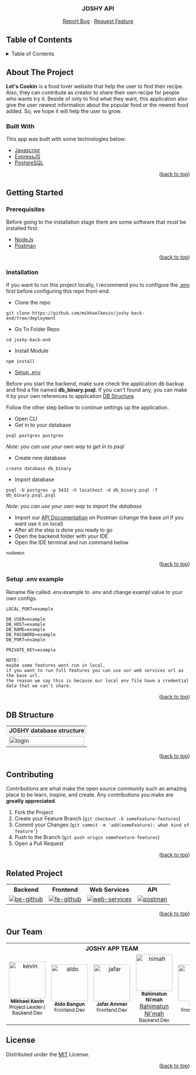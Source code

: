 <div id="top"></div>

<!-- PROJECT LOGO -->
<br />
<div align="center">
  <h3 align="center">JOSHY API</h3>

  <p align="center">
    <a href="https://github.com/mikhaelkevin/be-lets-cookin-app/issues">Report Bug</a>
    ·
    <a href="https://github.com/mikhaelkevin/be-lets-cookin-app/issues">Request Feature</a>
  </p>
</div>

<!-- TABLE OF CONTENTS -->

## Table of Contents

<details>
  <summary>Table of Contents</summary>
  <ol>
    <li>
      <a href="#about-the-project">About The Project</a>
      <ul>
        <li><a href="#built-with">Built With</a></li>
      </ul>
    </li>
    <li>
      <a href="#getting-started">Getting Started</a>
      <ul>
        <li><a href="#prerequisites">Prerequisites</a></li>
        <li><a href="#installation">Installation</a></li>
        <li><a href="#setup-env-example">Setup .env example</a></li>
      </ul>
    </li>
    <li><a href="#db-structure">DB Structure</a></li>
    <li><a href="#contributing">Contributing</a></li>
    <li><a href="#related-project">Related Project</a></li>
    <li><a href="#our-team">Contact</a></li>
    <li><a href="#license">License</a></li>
  </ol>
</details>

<!-- ABOUT THE PROJECT -->

## About The Project

**Let's Cookin** is a food lover website that help the user to find their recipe. Also, they can contribute as creator to share their own recipe for people who wants try it.
Beside of only to find what they want, this application also give the user newest information about the popular food or the newest food added. So, we hope it will help the user to grow.

### Built With

This app was built with some technologies below:

- [Javascript](https://www.javascript.com/)
- [ExpressJS](https://expressjs.com/)
- [PostgreSQL](https://www.postgresql.org/)

<p align="right">(<a href="#top">back to top</a>)</p>

<!-- GETTING STARTED -->

## Getting Started

### Prerequisites

Before going to the installation stage there are some software that must be installed first.

- [NodeJs](https://nodejs.org/en/download/)
- [Postman](https://www.postman.com/downloads/)

<p align="right">(<a href="#top">back to top</a>)</p>

### Installation

If you want to run this project locally, I recommend you to configure the <a href="#setup-env">.env</a> first before configuring this repo front-end.

- Clone the repo

```
git clone https://github.com/mikhaelkevin/joshy-back-end/tree/deployment
```

- Go To Folder Repo

```
cd joshy-back-end
```

- Install Module

```
npm install
```

- <a href="#setup-env">Setup .env</a>

Before you start the backend, make sure check the application db backup and find a file named <b>db_binary.psql</b>. If you can't found any, you can make it by your own references to application <a href="#db-structure">DB Structure</a>.

Follow the other step bellow to continue settings up the application.

- Open CLI
- Get in to your database

```
psql postgres postgres
```

<i>Note: you can use your own way to get in to psql</i>

- Create new database

```
create database db_binary
```

- Import database

```
psql -U postgres -p 5432 -h localhost -d db_binary.psql -f db_binary.psql.psql
```

<i>Note: you can use your own way to import the database</i>

- Import our [API Documentation](https://documenter.getpostman.com/view/13579110/VUxLwoTN) on Postman (change the base url if you want use it on local)
- After all the step is done you ready to go
- Open the backend folder with your IDE
- Open the IDE terminal and run command below

```
nodemon
```

<p align="right">(<a href="#top">back to top</a>)</p>

### Setup .env example

Rename file called .env.example to .env and change exampl value to your own configs.

```
LOCAL_PORT=example

DB_USER=example
DB_HOST=example
DB_NAME=example
DB_PASSWORD=example
DB_PORT=example

PRIVATE_KEY=example

NOTE:
maybe some features wont run in local.
if you want to run full features you can use our web services url as the base url.
the reason we say this is because our local env file have a credential data that we can't share.
```

<p align="right">(<a href="#top">back to top</a>)</p>

## DB Structure

<p align="center" display=flex>
   
<table>
<tr>
    <td style='text-align: center; background-color: #6661; font-weight: 600'>JOSHY database structure</td>
  </tr>
  <tr>
    <td><image src="https://res.cloudinary.com/nocturncloud/image/upload/v1662409726/joshy-app/README/db_dmf269.png" alt="login" width=100%></td>
  </tr>
</table>
      
</p>
<p align="right">(<a href="#top">back to top</a>)</p>

## Contributing

Contributions are what make the open source community such an amazing place to be learn, inspire, and create. Any contributions you make are **greatly appreciated**.

1. Fork the Project
2. Create your Feature Branch (`git checkout -b someFeature-features`)
3. Commit your Changes (`git commit -m 'add(someFeature): what kind of feature'`)
4. Push to the Branch (`git push origin someFeature-features`)
5. Open a Pull Request

<p align="right">(<a href="#top">back to top</a>)</p>

## Related Project

<center>
<table> 
    <tr>
    <th>Backend</th>
    <th>Frontend</th>
    <th>Web Services</th>
    <th>API </th>
    </tr>
    <tr>
    <td>
    <a href="https://github.com/mikhaelkevin/joshy-back-end/tree/deployment"> 
    <img src="https://img.shields.io/badge/github-%23121011.svg?style=for-the-badge&logo=github&logoColor=white" alt="be-github"/>
    </a>
    </td>
    <td> 
    <a href="https://github.com/aldoBangun/joshy-app/tree/main"> 
    <img src="https://img.shields.io/badge/github-%23121011.svg?style=for-the-badge&logo=github&logoColor=white" alt="fe-github">
    <a/>
    </td>
    <td> 
    <a href="#"> 
    <img src="https://img.shields.io/badge/heroku-%23430098.svg?style=for-the-badge&logo=heroku&logoColor=white" alt="web-services">
    <a/>
    </td>
    <td> 
    <a href="https://documenter.getpostman.com/view/13579110/VUxLwoTN"> 
    <img src="https://img.shields.io/badge/Postman-FF6C37?style=for-the-badge&logo=postman&logoColor=white" alt="postman">
    <a/>
    </td>
    </tr>
</table>
</center>

<p align="right">(<a href="#top">back to top</a>)</p>

## Our Team

<center>
  <table>
  <tr>
  <th colspan=5>
    <b>JOSHY APP TEAM</b>
  </th>
  </tr>
    <tr>
      <td align="center">
        <a href="https://github.com/mikhaelkevin">
          <img width="100" src="https://avatars.githubusercontent.com/u/102899084?s=400&u=618d13a4fa77ad80e7a2cb9349c250aef1be6e2f&v=4" alt="kevin"><br/>
          <sub><b>Mikhael Kevin</b></sub> <br/>
          <sub>Project Leader | Backend Dev</sub>
        </a>
      </td>
      <td align="center">
        <a href="https://github.com/aldoBangun">
          <img width="100" src="https://avatars.githubusercontent.com/u/58449615?v=4" alt="aldo"><br/>
          <sub><b>Aldo Bangun</b></sub> <br/>
          <sub>Frontend Dev</sub>
        </a>
      </td>
      <td align="center">
        <a href="https://github.com/Jafarammer">
          <img width="100" src="https://avatars.githubusercontent.com/u/73752464?v=4" alt="jafar"><br/>
          <sub><b>Jafar Ammer</b></sub> <br/>
          <sub>Frontend Dev</sub>
        </a>
      </td>
      <td align="center">
        <a href="https://github.com/rahimatunnimah">
          <img width="100" src="https://avatars.githubusercontent.com/u/59507749?v=4" alt="nimah"><br/>
          <sub><b>Rahimatun Ni'mah</b></sub> <br/>Rahimatun Ni'mah
          <sub>Backend Dev</sub>
        </a>
      </td>
      <td align="center">
        <a href="https://github.com/VerdyNordsten">
          <img width="100" src="https://avatars.githubusercontent.com/u/51946708?v=4" alt="verdy"><br/>
          <sub><b>Verdy</b></sub> <br/>
          <sub>Frontend Dev</sub>
        </a>
      </td>
    </tr>
  </table>
</center>

## License

Distributed under the [MIT](/LICENSE) License.

<p align="right">(<a href="#top">back to top</a>)</p>
